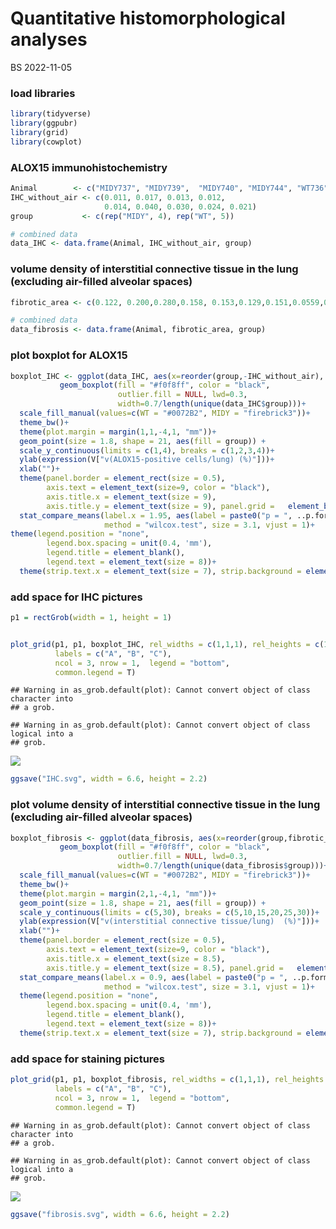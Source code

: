 Quantitative histomorphological analyses
================
BS
2022-11-05

### load libraries

``` r
library(tidyverse)
library(ggpubr)
library(grid)
library(cowplot)
```

### ALOX15 immunohistochemistry

``` r
Animal        <- c("MIDY737", "MIDY739",  "MIDY740", "MIDY744", "WT736", "WT738",  "WT741",  "WT743",  "WT745") 
IHC_without_air <- c(0.011, 0.017, 0.013, 0.012,                                          
                     0.014, 0.040, 0.030, 0.024, 0.021)
group           <- c(rep("MIDY", 4), rep("WT", 5))

# combined data
data_IHC <- data.frame(Animal, IHC_without_air, group)
```

### volume density of interstitial connective tissue in the lung (excluding air-filled alveolar spaces)

``` r
fibrotic_area <- c(0.122, 0.200,0.280,0.158, 0.153,0.129,0.151,0.0559,0.150)

# combined data
data_fibrosis <- data.frame(Animal, fibrotic_area, group)
```

### plot boxplot for ALOX15

``` r
boxplot_IHC <- ggplot(data_IHC, aes(x=reorder(group,-IHC_without_air), y=100*IHC_without_air))+
           geom_boxplot(fill = "#f0f8ff", color = "black", 
                        outlier.fill = NULL, lwd=0.3,
                        width=0.7/length(unique(data_IHC$group)))+
  scale_fill_manual(values=c(WT = "#0072B2", MIDY = "firebrick3"))+
  theme_bw()+
  theme(plot.margin = margin(1,1,-4,1, "mm"))+
  geom_point(size = 1.8, shape = 21, aes(fill = group)) +
  scale_y_continuous(limits = c(1,4), breaks = c(1,2,3,4))+
  ylab(expression(V["v(ALOX15-positive cells/lung) (%)"]))+
  xlab("")+
  theme(panel.border = element_rect(size = 0.5), 
        axis.text = element_text(size=9, color = "black"),     
        axis.title.x = element_text(size = 9), 
        axis.title.y = element_text(size = 9), panel.grid =   element_blank())+
  stat_compare_means(label.x = 1.95, aes(label = paste0("p = ", ..p.format..)),
                     method = "wilcox.test", size = 3.1, vjust = 1)+
theme(legend.position = "none", 
        legend.box.spacing = unit(0.4, 'mm'), 
        legend.title = element_blank(), 
        legend.text = element_text(size = 8))+
  theme(strip.text.x = element_text(size = 7), strip.background = element_blank(),legend.margin=margin(0,0,0,0), legend.box.margin=margin(-12,-12,-3,-12))
```

### add space for IHC pictures

``` r
p1 = rectGrob(width = 1, height = 1)


plot_grid(p1, p1, boxplot_IHC, rel_widths = c(1,1,1), rel_heights = c(1,1,1),
          labels = c("A", "B", "C"), 
          ncol = 3, nrow = 1,  legend = "bottom",
          common.legend = T)
```

    ## Warning in as_grob.default(plot): Cannot convert object of class character into
    ## a grob.

    ## Warning in as_grob.default(plot): Cannot convert object of class logical into a
    ## grob.

![](Quantitative-histomorphology_files/figure-gfm/unnamed-chunk-5-1.png)<!-- -->

``` r
ggsave("IHC.svg", width = 6.6, height = 2.2)
```

### plot volume density of interstitial connective tissue in the lung (excluding air-filled alveolar spaces)

``` r
boxplot_fibrosis <- ggplot(data_fibrosis, aes(x=reorder(group,fibrotic_area), y=100*fibrotic_area))+
           geom_boxplot(fill = "#f0f8ff", color = "black", 
                        outlier.fill = NULL, lwd=0.3,
                        width=0.7/length(unique(data_fibrosis$group)))+
  scale_fill_manual(values=c(WT = "#0072B2", MIDY = "firebrick3"))+
  theme_bw()+
  theme(plot.margin = margin(2,1,-4,1, "mm"))+
  geom_point(size = 1.8, shape = 21, aes(fill = group)) +
  scale_y_continuous(limits = c(5,30), breaks = c(5,10,15,20,25,30))+
  ylab(expression(V["v(interstitial connective tissue/lung)  (%)"]))+
  xlab("")+
  theme(panel.border = element_rect(size = 0.5), 
        axis.text = element_text(size=9, color = "black"),     
        axis.title.x = element_text(size = 8.5), 
        axis.title.y = element_text(size = 8.5), panel.grid =   element_blank())+
  stat_compare_means(label.x = 0.9, aes(label = paste0("p = ", ..p.format..)),
                     method = "wilcox.test", size = 3.1, vjust = 1)+
  theme(legend.position = "none", 
        legend.box.spacing = unit(0.4, 'mm'), 
        legend.title = element_blank(), 
        legend.text = element_text(size = 8))+
  theme(strip.text.x = element_text(size = 7), strip.background = element_blank(),legend.margin=margin(0,0,0,0), legend.box.margin=margin(-12,-12,-3,-12))
```

### add space for staining pictures

``` r
plot_grid(p1, p1, boxplot_fibrosis, rel_widths = c(1,1,1), rel_heights = c(1,1,1),
          labels = c("A", "B", "C"), 
          ncol = 3, nrow = 1,  legend = "bottom",
          common.legend = T)
```

    ## Warning in as_grob.default(plot): Cannot convert object of class character into
    ## a grob.

    ## Warning in as_grob.default(plot): Cannot convert object of class logical into a
    ## grob.

![](Quantitative-histomorphology_files/figure-gfm/unnamed-chunk-7-1.png)<!-- -->

``` r
ggsave("fibrosis.svg", width = 6.6, height = 2.2)
```
